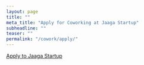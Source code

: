 ```yaml
---
layout: page
title: ""
meta_title: "Apply for Coworking at Jaaga Startup"
subheadline: ""
teaser: ""
permalink: "/cowork/apply/"
---
```


<!-- BEGIN Podio web form -->
<script src="https://podio.com/webforms/15849774/1063933.js"></script>
<script type="text/javascript">
  _podioWebForm.render("1063933")
</script>
<noscript>
  <a href="https://podio.com/webforms/15849774/1063933" target="_blank">Apply to Jaaga Startup</a>
</noscript>
<!-- END Podio web form -->
